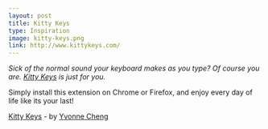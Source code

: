 ```yaml
---
layout: post
title: Kitty Keys
type: Inspiration
image: kitty-keys.png
link: http://www.kittykeys.com/
---
```


_Sick of the normal sound your keyboard makes as you type? Of course you are. [Kitty Keys](http://www.kittykeys.com/) is just for you._

Simply install this extension on Chrome or Firefox, and enjoy every day of life like its your last!

[Kitty Keys](http://www.kittykeys.com/) - by [Yvonne Cheng](http://mindeveon.com/)
